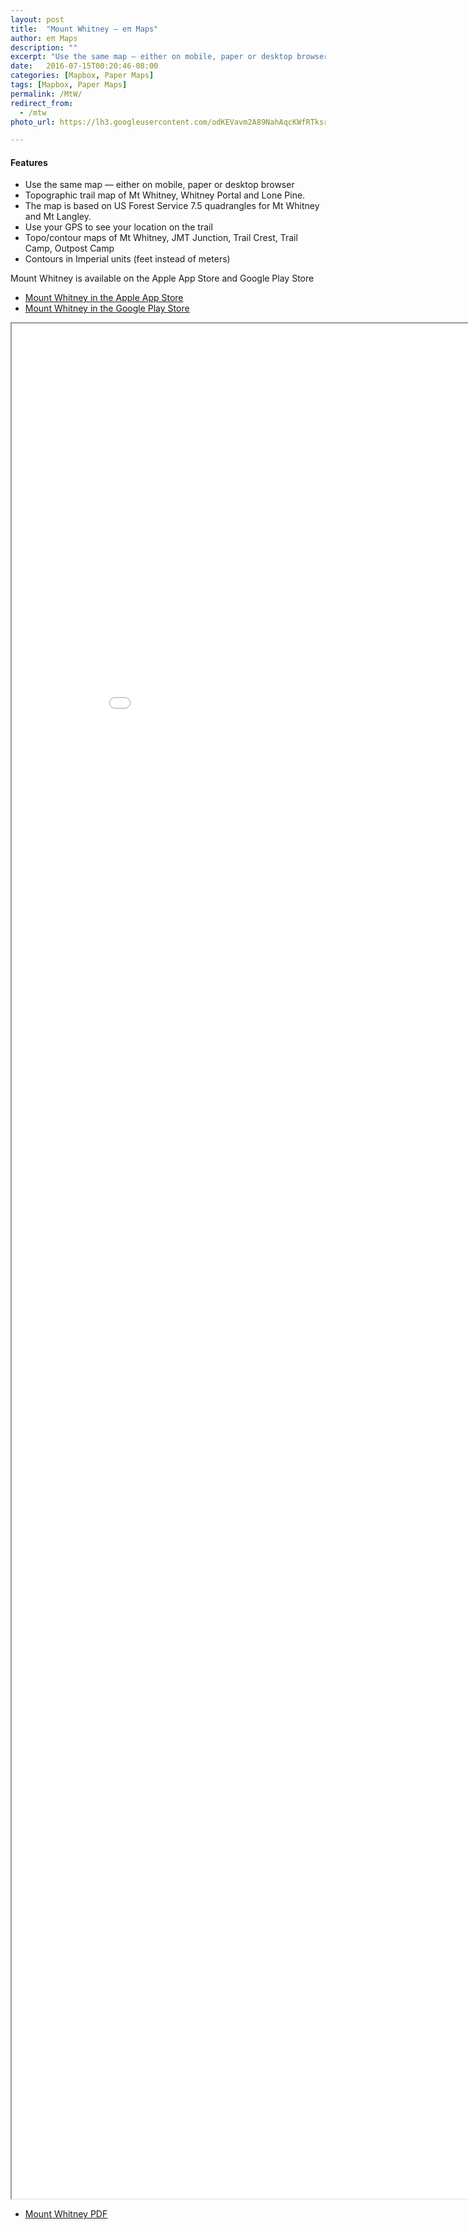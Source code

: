 ```yaml
---
layout: post
title:  "Mount Whitney — eπ Maps"
author: eπ Maps
description: ""
excerpt: "Use the same map — either on mobile, paper or desktop browser"
date:   2016-07-15T00:20:46-08:00
categories: [Mapbox, Paper Maps]
tags: [Mapbox, Paper Maps]
permalink: /MtW/
redirect_from:
  - /mtw
photo_url: https://lh3.googleusercontent.com/odKEVavm2A89NahAqcKWfRTksrGtVJO9SdfN41hSjL2Brz0rXDXh-tkmRcSvRDifFjA=h150

---
```


#### Features
* Use the same map — either on mobile, paper or desktop browser
* Topographic trail map of Mt Whitney, Whitney Portal and Lone Pine.
* The map is based on US Forest Service 7.5 quadrangles for Mt Whitney and Mt Langley.
* Use your GPS to see your location on the trail
* Topo/contour maps of Mt Whitney, JMT Junction, Trail Crest, Trail Camp, Outpost Camp
* Contours in Imperial units (feet instead of meters)

Mount Whitney is available on the Apple App Store and Google Play Store

* [Mount Whitney in the Apple App Store][ios]  
* [Mount Whitney in the Google Play Store][android]

<iframe allowfullscreen="true" mozallowfullscreen="true" webkitallowfullscreen="true"
  style="height: 75vh; width: 95vw;"  
  src="/epi-maps.html?t=whitney&style=whitney&w=-118.5&s=35.625&e=-117.875&n=36.875&z=15&authkey=278314#13.49/36.56393/-118.2868">
  <p>Your browser does not support iframes.</p>
</iframe>

* [Mount Whitney PDF][FSTopo]

[ios]:  https://itunes.apple.com/us/app/mt-whitney-ep-maps/id1133292347?mt=8
[android]:  /android

[tsg]:  http://www.timestampgenerator.com

[FSTopo]:  http://data.fs.usda.gov/geodata/rastergateway/data/36118/fstopo/363011815_Mount_Whitney_FSTopo.pdf
